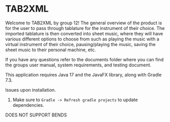 # TAB2XML
Welcome to TAB2XML by group 12! The general overview of the product is for the user to pass through tablature for the instrument of their choice. The imported tablature is then converted into sheet music, where they will have various different options to choose from such as playing the music with a virtual instrument of their choice, pausing/playing the music, saving the sheet music to their personal machine, etc. 

If you have any questions refer to the documents folder where you can find the groups user manual, system requirements, and testing document. 

This application requires Java 17 and the JavaFX library, along with Gradle 7.3. 


Issues upon installation. 
1. Make sure to `Gradle -> Refresh gradle projects` to update dependencies.

DOES NOT SUPPORT BENDS
